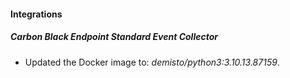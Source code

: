 #### Integrations
##### Carbon Black Endpoint Standard Event Collector
- Updated the Docker image to: *demisto/python3:3.10.13.87159*.
